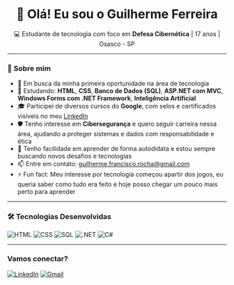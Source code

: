 <h1 align="center">👋 Olá! Eu sou o Guilherme Ferreira</h1>
<p align="center">💻 Estudante de tecnologia com foco em <strong>Defesa Cibernética</strong> | 17 anos | Osasco - SP</p>

---

### 🚀 Sobre mim

- 🔭 Em busca da minha primeira oportunidade na área de tecnologia  
- 🌱 Estudando: **HTML**, **CSS**, **Banco de Dados (SQL)**, **ASP.NET com MVC**, **Windows Forms com .NET Framework**, **Inteligência Artificial**  
- 🎓 Participei de diversos cursos do **Google**, com selos e certificados visíveis no meu [LinkedIn](https://www.linkedin.com/in/seu-usuario-aqui)  
- 🛡️ Tenho interesse em **Cibersegurança** e quero seguir carreira nessa área, ajudando a proteger sistemas e dados com responsabilidade e ética  
- 🧠 Tenho facilidade em aprender de forma autodidata e estou sempre buscando novos desafios e tecnologias  
- 📫 Entre em contato: guilherme.francisco.rocha@gmail.com  
- ⚡ Fun fact: Meu interesse por tecnologia começou apartir dos jogos, eu queria saber como tudo era feito e hoje posso chegar um pouco mais perto para aprender

---

### 🛠️ Tecnologias Desenvolvidas

![HTML](https://img.shields.io/badge/HTML5-E34F26?style=for-the-badge&logo=html5&logoColor=white)
![CSS](https://img.shields.io/badge/CSS3-1572B6?style=for-the-badge&logo=css3&logoColor=white)
![SQL](https://img.shields.io/badge/SQL-4479A1?style=for-the-badge&logo=postgresql&logoColor=white)
![.NET](https://img.shields.io/badge/.NET-512BD4?style=for-the-badge&logo=dotnet&logoColor=white)
![C#](https://img.shields.io/badge/C%23-239120?style=for-the-badge&logo=c-sharp&logoColor=white)


---

###  Vamos conectar?

[![LinkedIn](https://img.shields.io/badge/-LinkedIn-0077B5?style=for-the-badge&logo=linkedin&logoColor=white)](https://www.linkedin.com/in/guilherme-francisco-3b873528a/)
[![Gmail](https://img.shields.io/badge/-Email-D14836?style=for-the-badge&logo=gmail&logoColor=white)](mailto:guilherme.francisco.rocha@gmail.com)

